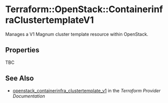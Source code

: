 # Terraform::OpenStack::ContainerinfraClustertemplateV1

Manages a V1 Magnum cluster template resource within OpenStack.

## Properties

TBC

## See Also

* [openstack_containerinfra_clustertemplate_v1](https://www.terraform.io/docs/providers/openstack/r/containerinfra_clustertemplate_v1.html) in the _Terraform Provider Documentation_